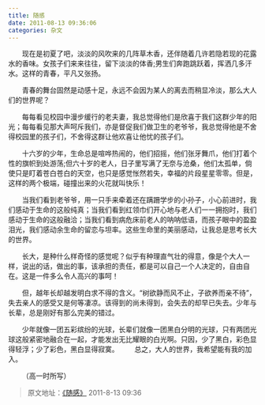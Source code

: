```yaml
---
title: 随感 
date: 2011-08-13 09:36:06
categories: 杂文 
---
```


&emsp;&emsp;现在是初夏了吧，淡淡的风吹来的几阵草木香，还伴随着几许若隐若现的花露水的香味。女孩子们来来往往，留下淡淡的体香;男生们奔跑跳跃着，挥洒几多汗水。这样的青春，平凡又张扬。

&emsp;&emsp;青春的舞台固然是动感十足，永远不会因为某人的离去而稍显冷淡，那么大人们的世界呢？

&emsp;&emsp;每每看见校园中漫步缓行的老夫妻，我总觉得他们是欣喜于我们这群少年的阳光；每每看见那大声呵斥我们，亦是督促我们做卫生的老爷爷，我总觉得他是不舍得校园里的孩子们，不舍得这群让他欢喜让他忧的孩子们。

&emsp;&emsp;十六岁的少年，生命总是喧哗热闹的，他们招摇，他们张牙舞爪，他们打着个性的旗帜到处游荡;但六十岁的老人，日子里写满了无奈与沧桑，他们太孤单，倘使只是盯着苍白苍白的天空，也只是感觉怅然若失，幸福的片段星星零零。但是，这样的两个极端，碰撞出来的火花就叫快乐！

&emsp;&emsp;当我们看到老爷爷，用一只手来牵着还在蹒跚学步的小孙子，小心前进时，我们感动于生命的这般纯真；当我们看到红领巾们开心地与老人们一一拥抱时，我们感动于生命的这般融洽；当我们看到病危床前老人的呐呐低语，而孩子眼中的盈盈泪光，我们感动余生命的留恋与坦率。这些生命里的美丽感动，让我总是思考长大的世界。

&emsp;&emsp;长大，是种什么样奇怪的感觉呢？似乎有种理直气壮的得意，像是个大人一样，说出的话，做出的事，该承担的责任，都是可以自己一个人决定的，自由自在。这是一件多么令人高兴的事呵！

&emsp;&emsp;但，越年长却越发明白求不得的含义。“树欲静而风不止，子欲养而亲不待”，失去亲人的感受又是何等凄凉。该得到的尚未得到，会失去的却早已失去。少年与长辈，总是刚好有那么完美的错过。

&emsp;&emsp;少年就像一团五彩缤纷的光球，长辈们就像一团黑白分明的光球，只有两团光球这般紧密地融合在一起，才能发出无比耀眼的白光啊。只因，少了黑白，彩色显得轻浮；少了彩色，黑白显得寂寞。
&emsp;&emsp;总之，大人的世界，我希望能有我的加入。

&emsp;&emsp;（高一时所写）

> 原文地址：[《随感》](https://user.qzone.qq.com/2269681280/blog/1313199414) 2011-8-13 09:36